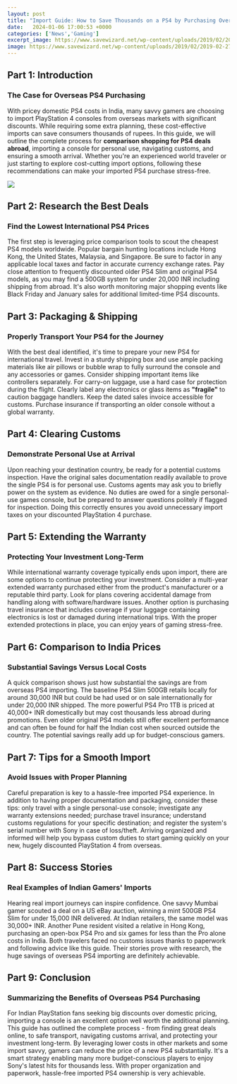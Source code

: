 ```yaml
---
layout: post
title: "Import Guide: How to Save Thousands on a PS4 by Purchasing Overseas"
date:   2024-01-06 17:00:53 +0000
categories: ['News','Gaming']
excerpt_image: https://www.savewizard.net/wp-content/uploads/2019/02/2019-02-27-1.png
image: https://www.savewizard.net/wp-content/uploads/2019/02/2019-02-27-1.png
---
```


## Part 1: Introduction
### The Case for Overseas PS4 Purchasing
With pricey domestic PS4 costs in India, many savvy gamers are choosing to import PlayStation 4 consoles from overseas markets with significant discounts. While requiring some extra planning, these cost-effective imports can save consumers thousands of rupees. In this guide, we will outline the complete process for **comparison shopping for PS4 deals abroad**, importing a console for personal use, navigating customs, and ensuring a smooth arrival. Whether you're an experienced world traveler or just starting to explore cost-cutting import options, following these recommendations can make your imported PS4 purchase stress-free.

![](https://www.savewizard.net/wp-content/uploads/2019/02/2019-02-27-1.png)
## Part 2: Research the Best Deals
### Find the Lowest International PS4 Prices 
The first step is leveraging price comparison tools to scout the cheapest PS4 models worldwide. Popular bargain hunting locations include Hong Kong, the United States, Malaysia, and Singapore. Be sure to factor in any applicable local taxes and factor in accurate currency exchange rates. Pay close attention to frequently discounted older PS4 Slim and original PS4 models, as you may find a 500GB system for under 20,000 INR including shipping from abroad. It's also worth monitoring major shopping events like Black Friday and January sales for additional limited-time PS4 discounts.
## Part 3: Packaging & Shipping 
### Properly Transport Your PS4 for the Journey
With the best deal identified, it's time to prepare your new PS4 for international travel. Invest in a sturdy shipping box and use ample packing materials like air pillows or bubble wrap to fully surround the console and any accessories or games. Consider shipping important items like controllers separately. For carry-on luggage, use a hard case for protection during the flight. Clearly label any electronics or glass items as **"fragile"** to caution baggage handlers. Keep the dated sales invoice accessible for customs. Purchase insurance if transporting an older console without a global warranty.  
## Part 4: Clearing Customs 
### Demonstrate Personal Use at Arrival
Upon reaching your destination country, be ready for a potential customs inspection. Have the original sales documentation readily available to prove the single PS4 is for personal use. Customs agents may ask you to briefly power on the system as evidence. No duties are owed for a single personal-use games console, but be prepared to answer questions politely if flagged for inspection. Doing this correctly ensures you avoid unnecessary import taxes on your discounted PlayStation 4 purchase.
## Part 5: Extending the Warranty  
### Protecting Your Investment Long-Term
While international warranty coverage typically ends upon import, there are some options to continue protecting your investment. Consider a multi-year extended warranty purchased either from the product's manufacturer or a reputable third party. Look for plans covering accidental damage from handling along with software/hardware issues. Another option is purchasing travel insurance that includes coverage if your luggage containing electronics is lost or damaged during international trips. With the proper extended protections in place, you can enjoy years of gaming stress-free.
## Part 6: Comparison to India Prices
### Substantial Savings Versus Local Costs 
A quick comparison shows just how substantial the savings are from overseas PS4 importing. The baseline PS4 Slim 500GB retails locally for around 30,000 INR but could be had used or on sale internationally for under 20,000 INR shipped. The more powerful PS4 Pro 1TB is priced at 40,000+ INR domestically but may cost thousands less abroad during promotions. Even older original PS4 models still offer excellent performance and can often be found for half the Indian cost when sourced outside the country. The potential savings really add up for budget-conscious gamers.
## Part 7: Tips for a Smooth Import  
### Avoid Issues with Proper Planning
Careful preparation is key to a hassle-free imported PS4 experience. In addition to having proper documentation and packaging, consider these tips: only travel with a single personal-use console; investigate any warranty extensions needed; purchase travel insurance; understand customs regulations for your specific destination; and register the system's serial number with Sony in case of loss/theft. Arriving organized and informed will help you bypass custom duties to start gaming quickly on your new, hugely discounted PlayStation 4 from overseas.
## Part 8: Success Stories   
### Real Examples of Indian Gamers' Imports
Hearing real import journeys can inspire confidence. One savvy Mumbai gamer scouted a deal on a US eBay auction, winning a mint 500GB PS4 Slim for under 15,000 INR delivered. At Indian retailers, the same model was 30,000+ INR. Another Pune resident visited a relative in Hong Kong, purchasing an open-box PS4 Pro and six games for less than the Pro alone costs in India. Both travelers faced no customs issues thanks to paperwork and following advice like this guide. Their stories prove with research, the huge savings of overseas PS4 importing are definitely achievable.
## Part 9: Conclusion  
### Summarizing the Benefits of Overseas PS4 Purchasing 
For Indian PlayStation fans seeking big discounts over domestic pricing, importing a console is an excellent option well worth the additional planning. This guide has outlined the complete process - from finding great deals online, to safe transport, navigating customs arrival, and protecting your investment long-term. By leveraging lower costs in other markets and some import savvy, gamers can reduce the price of a new PS4 substantially. It's a smart strategy enabling many more budget-conscious players to enjoy Sony's latest hits for thousands less. With proper organization and paperwork, hassle-free imported PS4 ownership is very achievable.